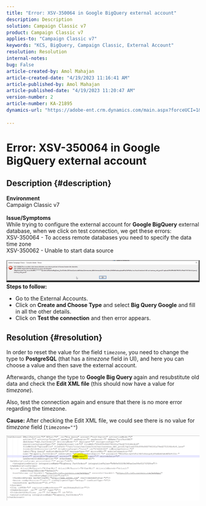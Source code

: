 ```yaml
---
title: "Error: XSV-350064 in Google BigQuery external account"
description: Description
solution: Campaign Classic v7
product: Campaign Classic v7
applies-to: "Campaign Classic v7"
keywords: "KCS, BigQuery, Campaign Classic, External Account"
resolution: Resolution
internal-notes: 
bug: False
article-created-by: Amol Mahajan
article-created-date: "4/19/2023 11:16:41 AM"
article-published-by: Amol Mahajan
article-published-date: "4/19/2023 11:20:47 AM"
version-number: 2
article-number: KA-21895
dynamics-url: "https://adobe-ent.crm.dynamics.com/main.aspx?forceUCI=1&pagetype=entityrecord&etn=knowledgearticle&id=37f452a2-a3de-ed11-a7c7-6045bd0065b6"

---
```

# Error: XSV-350064 in Google BigQuery external account

## Description {#description}

<b>Environment</b><br>Campaign Classic v7<br> <br><b>Issue/Symptoms</b><br>While trying to configure the external account for <b>Google BigQuery</b> external database, when we click on test connection, we get these errors:
 <br>XSV-350064 - To access remote databases you need to specify the data time zone<br>XSV-350062 - Unable to start data source<br> <br>![](assets/___4cf452a2-a3de-ed11-a7c7-6045bd0065b6___.png)<br>
<b>Steps to follow:</b>

- Go to the External Accounts.
- Click on <b>Create and Choose Type</b> and select <b>Big Query Google</b> and fill in all the other details.
- Click on <b>Test the connection</b> and then error appears.



## Resolution {#resolution}


In order to reset the value for the field `timezone`, you need to change the type to <b>PostgreSQL</b> (that has a *timezone* field in UI), and here you can choose a value and then save the external account.

Afterwards, change the type to <b>Google Big Query </b>again and resubstitute old data and check the <b>Edit XML file</b> (this should now have a value for *timezone*).

Also, test the connection again and ensure that there is no more error regarding the timezone.


<b>Cause:</b>
After checking the Edit XML file, we could see there is no value for *timezone* field (`timezone=""`)



![](assets/c4243b67-d0dd-ed11-a7c7-6045bd006c82.png)
